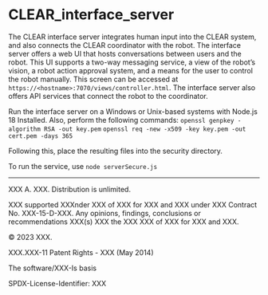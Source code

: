 # CLEAR_interface_server
The CLEAR interface server integrates human input into the CLEAR system, and also connects the CLEAR coordinator with the robot. The interface server offers a web UI that hosts conversations between users and the robot. This UI supports a two-way messaging service, a view of the robot’s vision, a robot action approval system, and a means for the user to control the robot manually. This screen can be accessed at ``https://<hostname>:7070/views/controller.html``. The interface server also offers API services that connect the robot to the coordinator.
 
Run the interface server on a Windows or Unix-based systems with Node.js 18
Installed. Also, perform the following commands:
``openssl genpkey -algorithm RSA -out key.pem``
``openssl req -new -x509 -key key.pem -out cert.pem -days 365``
 
Following this, place the resulting files into the security directory.
 
To run the service, use
``node serverSecure.js``

-----

XXX A. XXX. Distribution is unlimited.
 
XXX supported XXXnder XXX of XXX for XXX and XXX under XXX Contract No. XXX-15-D-XXX. Any opinions, findings, conclusions or recommendations XXX(s) XXX the XXX XXX of XXX for XXX and XXX.

© 2023 XXX.

XXX.XXX-11 Patent Rights - XXX (May 2014)

The software/XXX-Is basis

SPDX-License-Identifier: XXX
